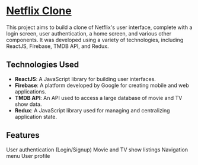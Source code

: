 # [Netflix Clone](https://netflix-clone-83631.web.app/)

This project aims to build a clone of Netflix's user interface, complete with a login screen, user authentication, a home screen, and various other components. It was developed using a variety of technologies, including ReactJS, Firebase, TMDB API, and Redux.

## Technologies Used

- **ReactJS**: A JavaScript library for building user interfaces.
- **Firebase**: A platform developed by Google for creating mobile and web applications.
- **TMDB API**: An API used to access a large database of movie and TV show data.
- **Redux**: A JavaScript library used for managing and centralizing application state.

## Features
User authentication (Login/Signup)
Movie and TV show listings
Navigation menu
User profile
